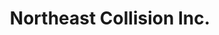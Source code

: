 ---
title: "Northeast Collision Inc."
url: /plainfield/northeast-collision-inc/
shop: car repair
---